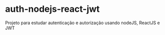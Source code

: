 # auth-nodejs-react-jwt
Projeto para estudar autenticação e autorização usando nodeJS, ReactJS e JWT
